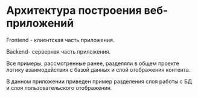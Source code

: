 # Архитектура построения веб-приложений

Frontend - клиентская часть приложения.

Backend- серверная часть приложения.

Все примеры, рассмотренные ранее, разделяли в общем проекте логику
взаимодействия с базой данных и слой отображения контента. 

В данном приложении приведен пример разделения слоя работы с БД и слоя 
пользовательского отображения. 

